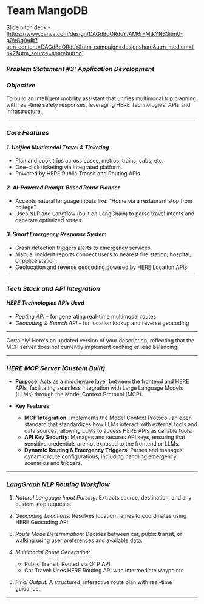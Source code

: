 

# Team MangoDB
Slide pitch deck - [https://www.canva.com/design/DAGdBcQRduY/AM6rFMtkYNS3itm0-p0VGg/edit?utm_content=DAGdBcQRduY&utm_campaign=designshare&utm_medium=link2&utm_source=sharebutton]

### *Problem Statement #3: Application Development*

### *Objective*

To build an intelligent mobility assistant that unifies multimodal trip planning with real-time safety responses, leveraging HERE Technologies' APIs and infrastructure.

---

### *Core Features*

#### *1. Unified Multimodal Travel & Ticketing*

* Plan and book trips across buses, metros, trains, cabs, etc.
* One-click ticketing via integrated platform.
* Powered by HERE Public Transit and Routing APIs.

#### *2. AI-Powered Prompt-Based Route Planner*

* Accepts natural language inputs like:
  “Home via a restaurant stop from college”
* Uses NLP and Langflow (built on LangChain) to parse travel intents and generate optimized routes.

#### *3. Smart Emergency Response System*

* Crash detection triggers alerts to emergency services.
* Manual incident reports connect users to nearest fire station, hospital, or police station.
* Geolocation and reverse geocoding powered by HERE Location APIs.

---

### *Tech Stack and API Integration*

#### *HERE Technologies APIs Used*

* *Routing API* – for generating real-time multimodal routes
* *Geocoding & Search API* – for location lookup and reverse geocoding
---

Certainly! Here's an updated version of your description, reflecting that the MCP server does not currently implement caching or load balancing:

---

###  *HERE MCP Server (Custom Built)*

* **Purpose**: Acts as a middleware layer between the frontend and HERE APIs, facilitating seamless integration with Large Language Models (LLMs) through the Model Context Protocol (MCP).

* **Key Features**:

  * **MCP Integration**: Implements the Model Context Protocol, an open standard that standardizes how LLMs interact with external tools and data sources, allowing LLMs to access HERE APIs as callable tools.&#x20;
  * **API Key Security**: Manages and secures API keys, ensuring that sensitive credentials are not exposed to the frontend or LLMs.
  * **Dynamic Routing & Emergency Triggers**: Parses and manages dynamic route configurations, including handling emergency scenarios and triggers.

---

### *LangGraph NLP Routing Workflow*

1. *Natural Language Input Parsing:*
   Extracts source, destination, and any custom stop requests.

2. *Geocoding Locations:*
   Resolves location names to coordinates using HERE Geocoding API.

3. *Route Mode Determination:*
   Decides between car, public transit, or walking using user preferences and available data.

4. *Multimodal Route Generation:*

   * Public Transit: Routed via OTP API
   * Car Travel: Uses HERE Routing API with intermediate waypoints

5. *Final Output:*
   A structured, interactive route plan with real-time guidance.

---
